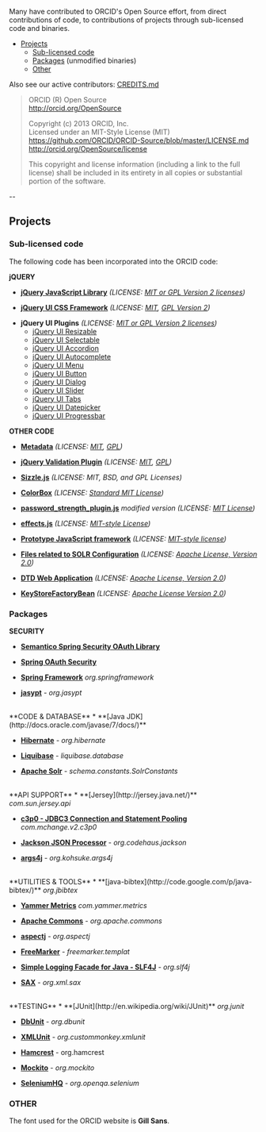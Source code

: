 Many have contributed to ORCID's Open Source effort, from direct contributions of code, to contributions of projects through sub-licensed code and binaries.

* [Projects](#Projects)
    * [Sub-licensed code](#sublicense)
    * [Packages](#package) (unmodified binaries)
    * [Other](#other)

Also see our active contributors: [CREDITS.md](https://github.com/ORCID/ORCID-Work-in-Progress/blob/master/CREDITS.md)

> ORCID (R) Open Source    
> http://orcid.org/OpenSource
>
> Copyright (c) 2013 ORCID, Inc.    
> Licensed under an MIT-Style License (MIT)    
> https://github.com/ORCID/ORCID-Source/blob/master/LICENSE.md    
> http://orcid.org/OpenSource/license
> 
> This copyright and license information (including a link to the full license) shall be included in its entirety in all copies or substantial portion of  the software.

--
<a id="Projects"></a>
## Projects

<a id="sublicense"></a>
### Sub-licensed code

The following code has been incorporated into the ORCID code:

**jQUERY**
* **[jQuery JavaScript Library](http://jquery.com/)** _(LICENSE: [MIT or GPL Version 2 licenses](http://jquery.org/license))_

<!--jQuery is a fast, small, and feature-rich JavaScript library. It makes things like HTML document traversal and manipulation, event handling, animation, and Ajax much simpler with an easy-to-use API that works across a multitude of browsers. With a combination of versatility and extensbility, jQuery has changed the way that millions of people write JavaScript. <i>(List of plugins may not be exhaustive)</i>-->

* **[jQuery UI CSS Framework](http://docs.jquery.com/UI/Theming/API)** _(LICENSE: [MIT](http://www.opensource.org/licenses/mit-license.php), [GPL Version 2](http://www.gnu.org/licenses/gpl-2.0.html))_
    
<!--<br>a robust CSS Framework designed for building custom jQuery widgets.<br>-->

* **jQuery UI Plugins** _(LICENSE: [MIT or GPL Version 2 licenses](http://jquery.org/license))_
    * [jQuery UI Resizable](http://docs.jquery.com/UI/Resizable#theming)
    * [jQuery UI Selectable](http://docs.jquery.com/UI/Selectable#theming)
    * [jQuery UI Accordion](http://docs.jquery.com/UI/Accordion#theming)
    * [jQuery UI Autocomplete](http://docs.jquery.com/UI/Autocomplete#theming)
    * [jQuery UI Menu](http://docs.jquery.com/UI/Menu#theming)
    * [jQuery UI Button](http://docs.jquery.com/UI/Button#theming)
    * [jQuery UI Dialog](http://docs.jquery.com/UI/Dialog#theming)
    * [jQuery UI Slider](http://docs.jquery.com/UI/Slider#theming)
    * [jQuery UI Tabs](http://docs.jquery.com/UI/Tabs#theming)
    * [jQuery UI Datepicker](http://docs.jquery.com/UI/Datepicker#theming)
    * [jQuery UI Progressbar](http://docs.jquery.com/UI/Progressbar#theming)


<!--<br>The jQuery UI plugins use the jQuery UI CSS Framework to style its look and feel, including colors and background textures.<br>-->


**OTHER CODE**
* **[Metadata](http://docs.jquery.com/Plugins/Metadata)** _(LICENSE: [MIT](http://www.opensource.org/licenses/mit-license.php), [GPL](http://www.gnu.org/licenses/gpl.html))_

<!--<br>jQuery plugin for parsing metadata from elements<br>-->

* **[jQuery Validation Plugin](https://github.com/jzaefferer/jquery-validation)** _(LICENSE: [MIT](http://www.opensource.org/licenses/mit-license.php), [GPL](http://www.gnu.org/licenses/gpl.html))_

<!--<br>The jQuery Validation Plugin provides drop-in validation for your existing forms, while making all kinds of customizations to fit your application really easy.<br>-->

* **[Sizzle.js](http://sizzlejs.com/)** _(LICENSE: MIT, BSD, and GPL Licenses)_

<!--<br>A pure-JavaScript CSS selector engine designed to be easily dropped in to a host library.<br>-->

* **[ColorBox](http://www.jacklmoore.com/colorbox)** _(LICENSE: [Standard MIT License](http://www.opensource.org/licenses/mit-license.php))_

<!--<br>a lightweight, customizable lightbox plugin for jQuery<br>-->

* **[password_strength_plugin.js](www.mypocket-technologies.com)** *modified version* _(LICENSE: [MIT License](https://github.com/ORCID/ORCID-Work-in-Progress/blob/master/orcid-frontend-web/src/main/webapp/static/javascript/plugins.js))_

<!--<br>Password Strength Meter is a jQuery plug-in provide you smart algorithm to detect a password strength. Based on [Firas Kassem orginal plugin](http://phiras.wordpress.com/2007/04/08/password-strength-meter-a-jquery-plugin/)<br>-->

* **[effects.js](http://script.aculo.us)** _(LICENSE: [MIT-style License](http://madrobby.github.com/scriptaculous/license/))_

<!--<br>User interface effects<br>-->

* **[Prototype JavaScript framework](http://www.prototypejs.org/)** _(LICENSE: [MIT-style license](http://prototypejs.org/license.html))_

<!--<br>Prototype takes the complexity out of client-side web programming. Built to solve real-world problems, it adds useful extensions to the browser scripting environment and provides elegant APIs around the clumsy interfaces of Ajax and the Document Object Model.<br>-->

* **[Files related to SOLR Configuration](http://wiki.apache.org/solr/#Installation_and_Configuration)** _(LICENSE: [Apache License, Version 2.0](http://www.apache.org/licenses/LICENSE-2.0))_

<!--<br>SolrTM is the popular, blazing fast open source enterprise search platform from the Apache LuceneTM project.<br>-->

* **[DTD Web Application](http://java.sun.com/dtd/web-app_2_3.dtd)** _(LICENSE: [Apache License, Version 2.0](http://www.apache.org/licenses/LICENSE-2.0))_

<!--<br>This is the XML DTD for the Servlet 2.3 deployment descriptor.<br>-->

* **[KeyStoreFactoryBean](http://static.springsource.org/spring-ws/sites/1.5/apidocs/org/springframework/ws/soap/security/support/KeyStoreFactoryBean.html)** _(LICENSE: [Apache License Version 2.0](http://static.springsource.org/spring-ws/sites/2.0/license.html))_

<!--<br>Spring factory bean for a [KeyStore](http://docs.oracle.com/javase/6/docs/api/java/security/KeyStore.html?is-external=true).<br>-->


<a id="package"></a>
### Packages 

**SECURITY**
* **[Semantico Spring Security OAuth Library](https://github.com/semantico/spring-security-oauth)** 

<!--<br>This repository was forked the the main spring-security-oath project to allow us to support multiple redirect URLs. These changes have subsequently been incorporated into the core product and should be used in preference to this unless you are developing against the ORCID codebase.</i> | **[Apache License V2.0](https://github.com/semantico/spring-security-oauth/blob/master/license.txt)-->

* **[Spring OAuth Security](http://static.springsource.org/spring-security/oauth/)**<i></i>

<!--<br>This project provides support for using Spring Security with OAuth (1a) and OAuth2. It provides features for implementing both consumers and providers of these protocols using standard Spring and Spring Security programming models and configuration idioms. | **[Apache License V 2.0](https://github.com/SpringSource/spring-security-oauth/blob/master/license.txt)**-->

* **[Spring Framework](http://www.springsource.org/spring-framework)** <i>org.springframework</i> 

<!--<br>The Spring Framework provides a comprehensive programming and configuration model for modern Java-based enterprise applications - on any kind of deployment platform. A key element of Spring is infrastructural support at the application level: Spring focuses on the "plumbing" of enterprise applications so that teams can focus on application-level business logic, without unnecessary ties to specific deployment environments. | **[Apache License 2.0](http://www.apache.org/licenses/LICENSE-2.0)** |-->

* **[jasypt](http://www.jasypt.org/)** - <i>org.jasypt</i> 

<!--<br>Jasypt is a java library which allows the developer to add basic encryption capabilities to his/her projects with minimum effort, and without the need of having deep knowledge on how cryptography works. | **[]()** |-->

<br>
**CODE & DATABASE**
* **[Java JDK](http://docs.oracle.com/javase/7/docs/)** 

<!--<br>Java Platform, Standard Edition (Java SE) lets you develop and deploy Java applications on desktops and servers, as well as in today's demanding embedded environments. Java offers the rich user interface, performance, versatility, portability, and security that today’s applications require. Java Platform, Enterprise Edition (Java EE) 6 is the industry standard for enterprise Java computing.   | **[Oracle Binary Code License Agreement for the Java SE Platform Products and JavaFX ](http://www.oracle.com/technetwork/java/javase/terms/license/index.html)** |-->

* **[Hibernate](http://www.hibernate.org/)** - <i>org.hibernate</i>

<!--<br>Hibernate is a collection of related projects enabling developers to utilize POJO-style domain models in their applications in ways extending well beyond Object/Relational Mapping. | **[]()** |-->

* **[Liquibase](http://www.liquibase.org/)** - <i>liquibase.database</i>

<!--<br>Liquibase is an open source (Apache 2.0 Licensed), database-independent library for tracking, managing and applying database changes. It is built on a simple premise: All database changes are stored in a human readable yet trackable form and checked into source control. | **[Apache License 2.0](http://www.apache.org/licenses/LICENSE-2.0.html)** |-->

* **[Apache Solr](http://lucene.apache.org/solr/)** - <i>schema.constants.SolrConstants</i> 

<!--<br>SolrTM is the popular, blazing fast open source enterprise search platform from the Apache LuceneTM project. Its major features include powerful full-text search, hit highlighting, faceted search, near real-time indexing, dynamic clustering, database integration, rich document (e.g., Word, PDF) handling, and geospatial search. Solr is highly reliable, scalable and fault tolerant, providing distributed indexing, replication and load-balanced querying, automated failover and recovery, centralized configuration and more. Solr powers the search and navigation features of many of the world's largest internet sites. | **[]()** |-->

<br>
**API SUPPORT**
* **[Jersey](http://jersey.java.net/)** <i>com.sun.jersey.api</i>

<!--<br>Jersey is the open source, production quality, JAX-RS (JSR 311) Reference Implementation for building RESTful Web services, with an API for developers to extend Jersey to suit their needs. | **[CDDL, Version 1.1](http://glassfish.java.net/public/CDDL+GPL_1_1.html)** |-->

* **[c3p0 - JDBC3 Connection and Statement Pooling](http://www.mchange.com/projects/c3p0/)** <i>com.mchange.v2.c3p0</i>

<!--<br>c3p0 is an easy-to-use library for making traditional JDBC drivers "enterprise-ready" by augmenting them with functionality defined by the jdbc3 spec and the optional extensions to jdbc2. | **[Lesser GNU Public License (LGPL)](http://www.gnu.org/copyleft/lesser.html)** |-->

* **[Jackson JSON Processor](http://wiki.fasterxml.com/JacksonHome)** - <i>org.codehaus.jackson</i>

<!--<br>Inspired by the quality and variety of XML tooling available for the Java platform (StAX, JAXB, etc.), the Jackson is a multi-purpose Java library for processing JSON data format. Jackson aims to be the best possible combination of fast, correct, lightweight, and ergonomic for developers. | **[Apache License (AL) 2.0](http://www.apache.org/licenses/LICENSE-2.0)** |-->

* **[args4j](http://args4j.kohsuke.org/)** - <i>org.kohsuke.args4j</i>

<!--<br>args4j is a small Java class library that makes it easy to parse command line options/arguments in your CUI application. | **[]()** |-->

<br>
**UTILITIES & TOOLS**
* **[java-bibtex](http://code.google.com/p/java-bibtex/)** <i>org.jbibtex</i>

<!--<br>Java BibTeX Parser and Formatter. | **[BSD 3](http://opensource.org/licenses/BSD-3-Clause)** |-->

* **[Yammer Metrics](http://metrics.codahale.com/)** <i>com.yammer.metrics</i>

<!--<br>Developed by Yammer to instrument their JVM-based backend services, Metrics provides a powerful toolkit of ways to measure the behavior of critical components in your production environment. | **[Apache License 2.0](http://www.apache.org/licenses/LICENSE-2.0.html)** |-->

* **[Apache Commons](http://commons.apache.org/)** - <i>org.apache.commons</i>

<!--<br>The Commons Proper is dedicated to one principal goal: creating and maintaining reusable Java components. The Commons Proper is a place for collaboration and sharing, where developers from throughout the Apache community can work together on projects to be shared by the Apache projects and Apache users. | **[Apache License 2.0](http://www.apache.org/licenses/LICENSE-2.0.html)** |-->

* **[aspectj](http://eclipse.org/aspectj/)** - <i>org.aspectj</i>

<!--<br> An extension to the Java(tm) programming language that enables clean modularization of crosscutting concerns, such as error checking and handling, synchronization, context-sensitive behavior, performance optimizations, monitoring and logging, debugging support, and multi-object protocols. | **[Eclipse Public License](http://www.eclipse.org/org/documents/epl-v10.php)** |-->

* **[FreeMarker](http://freemarker.sourceforge.net/)** - <i>freemarker.templat</i>

<!--<br>FreeMarker is a "template engine"; a generic tool to generate text output (anything from HTML to autogenerated source code) based on templates. It's a Java package, a class library for Java programmers. It's not an application for end-users in itself, but something that programmers can embed into their products. | **[]()** |-->

* **[Simple Logging Facade for Java - SLF4J](http://www.slf4j.org/)** - <i>org.slf4j</i>

<!--<br>The Simple Logging Facade for Java or (SLF4J) serves as a simple facade or abstraction for various logging frameworks, e.g. java.util.logging, log4j and logback, allowing the end user to plug in the desired logging framework at deployment time. | **[]()** |-->

* **[SAX](http://www.saxproject.org/)** - <i>org.xml.sax</i>

<!--<br>SAX is the Simple API for XML, originally a Java-only API. SAX was the first widely adopted API for XML in Java, and is a “de facto” standard. The current version is SAX 2.0.1, and there are versions for several programming language environments other than Java. | **[]()** |-->

<br>
**TESTING**
* **[JUnit](http://en.wikipedia.org/wiki/JUnit)** <i>org.junit</i>

<!--<br>JUnit is a unit testing framework for the Java programming language. | **[Common Public License (CPL)](http://opensource.org/licenses/cpl1.0.php)** |-->

* **[DbUnit](http://www.dbunit.org/)** - <i>org.dbunit</i>

<!--<br>DbUnit is a JUnit extension (also usable with Ant) targeted at database-driven projects that, among other things, puts your database into a known state between test runs. This is an excellent way to avoid the myriad of problems that can occur when one test case corrupts the database and causes subsequent tests to fail or exacerbate the damage. | **[]()** |-->

* **[XMLUnit](http://xmlunit.sourceforge.net/api/overview-summary.html)** - <i>org.custommonkey.xmlunit</i>

<!--<br>XMLUnit provides extensions to the JUnit framework to allow assertions to be made about XML content. | **[]()** |-->

* **[Hamcrest](http://hamcrest.org/)** - </i>org.hamcrest</i>

<!--<br>Hamcrest is a framework for creating matchers ('Hamcrest' is an anagram of 'matchers'), allowing match rules to be defined declaratively. These matchers have uses in unit testing frameworks such as JUnit [2] and jMock. | **[]()** |-->

* **[Mockito](http://code.google.com/p/mockito/)** - <i>org.mockito</i>

<!--<br>Mockito is a mocking framework that tastes really good. It lets you write beautiful tests with clean & simple API. Mockito doesn't give you hangover because the tests are very readable and they produce clean verification errors. Read more about features & motivations. | **[]()** |-->

* **[SeleniumHQ](http://docs.seleniumhq.org/)** - <i>org.openqa.selenium</i>

<!--<br>Selenium automates browsers. That's it. What you do with that power is entirely up to you. Primarily it is for automating web applications for testing purposes, but is certainly not limited to just that. Boring web-based administration tasks can (and should!) also be automated as well. | **[]()** |-->

<a id="other"></a>
### OTHER

The font used for the ORCID website is **Gill Sans**.



